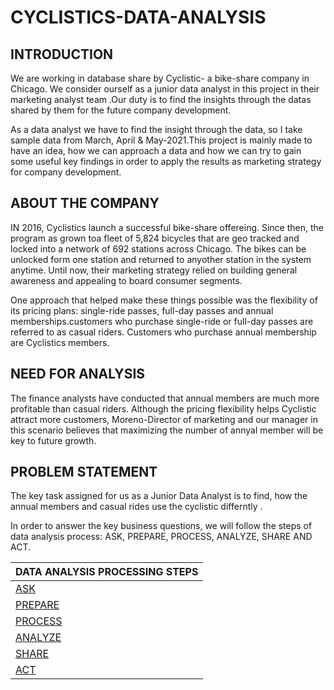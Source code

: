 # CYCLISTICS-DATA-ANALYSIS

## INTRODUCTION
We are working in database share by Cyclistic- a bike-share company in Chicago. We consider ourself as a junior data analyst in this project in their marketing analyst team .Our duty is to find the insights through the datas shared by them for the future company development.

As a data analyst we have to find the insight through the data, so I take sample data from March, April & May-2021.This project is mainly made to have an idea, how we can approach a data and how we can try to gain some useful key findings in order to apply the results as marketing strategy for company development.

## ABOUT THE COMPANY
IN 2016, Cyclistics launch a successful bike-share offereing. Since then, the program as grown toa fleet of 5,824 bicycles that are geo tracked and locked into a network of 692 stations across Chicago. The bikes can be unlocked form one station and returned to anyother station in the system anytime. Until now, their marketing strategy relied on building general awareness and appealing to board consumer segments. 

One approach that helped make these things possible was the flexibility of its pricing plans: single-ride passes, full-day passes and annual memberships.customers who purchase single-ride or full-day passes are referred to as casual riders. Customers who purchase annual membership are Cyclistics members.

## NEED FOR ANALYSIS
The finance analysts have conducted that annual members are much more profitable than casual riders. Although the pricing flexibility helps Cyclistic  attract more customers, Moreno-Director of marketing and our manager in this scenario believes that maximizing the number of annyal member will be key to future growth.

## PROBLEM STATEMENT
The key task assigned for us as a Junior Data Analyst is to find, how the annual members and casual rides use the cyclistic differntly .

In order to answer the key business questions, we will follow the steps of data analysis process: ASK, PREPARE, PROCESS, ANALYZE, SHARE AND ACT.

| DATA ANALYSIS PROCESSING STEPS  | 
| ------------- | 
| [ASK](https://github.com/dharanipandurangan/CYCLISTICS-DATA-ANALYSIS/blob/main/ASK%20PHASE.md)  | 
| [PREPARE](https://github.com/dharanipandurangan/CYCLISTICS-DATA-ANALYSIS/blob/main/PREPARE%20PHASE.md) |
| [PROCESS](https://github.com/dharanipandurangan/CYCLISTICS-DATA-ANALYSIS/blob/main/PROCESS%20PHASE.md) |
| [ANALYZE](https://github.com/dharanipandurangan/CYCLISTICS-DATA-ANALYSIS/blob/main/ANALYZE%20PHASE.Rmd) |
| [SHARE](https://github.com/dharanipandurangan/CYCLISTICS-DATA-ANALYSIS/blob/main/SHARE%20PHASE.md) |
| [ACT](https://github.com/dharanipandurangan/CYCLISTICS-DATA-ANALYSIS/blob/main/ACT%20PHASE.md) |
